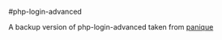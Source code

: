#php-login-advanced

A backup version of php-login-advanced taken from [panique](https://github.com/panique/php-login-advanced) 
